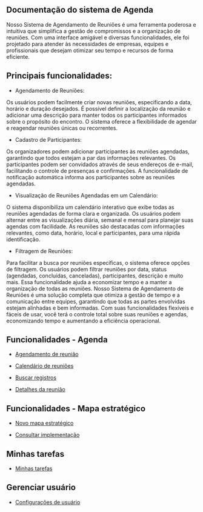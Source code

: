 ## Documentação do sistema de Agenda
Nosso Sistema de Agendamento de Reuniões é uma ferramenta poderosa e intuitiva que simplifica a gestão de compromissos e a organização de reuniões. Com uma interface amigável e diversas funcionalidades, ele foi projetado para atender às necessidades de empresas, equipes e profissionais que desejam otimizar seu tempo e recursos de forma eficiente.

## Principais funcionalidades:

- Agendamento de Reuniões:

Os usuários podem facilmente criar novas reuniões, especificando a data, horário e duração desejados.
É possível definir a localização da reunião e adicionar uma descrição para manter todos os participantes informados sobre o propósito do encontro.
O sistema oferece a flexibilidade de agendar e reagendar reuniões únicas ou recorrentes.

- Cadastro de Participantes:

Os organizadores podem adicionar participantes às reuniões agendadas, garantindo que todos estejam a par das informações relevantes.
Os participantes podem ser convidados através de seus endereços de e-mail, facilitando o controle de presenças e confirmações.
A funcionalidade de notificação automática informa aos participantes sobre as reuniões agendadas.

- Visualização de Reuniões Agendadas em um Calendário:

O sistema disponibiliza um calendário interativo que exibe todas as reuniões agendadas de forma clara e organizada.
Os usuários podem alternar entre as visualizações diária, semanal e mensal para planejar suas agendas com facilidade.
As reuniões são destacadas com informações relevantes, como data, horário, local e participantes, para uma rápida identificação.
- Filtragem de Reuniões:

Para facilitar a busca por reuniões específicas, o sistema oferece opções de filtragem.
Os usuários podem filtrar reuniões por data, status (agendadas, concluídas, canceladas), participantes, descrição e muito mais.
Essa funcionalidade ajuda a economizar tempo e a manter a organização de todas as reuniões.
Nosso Sistema de Agendamento de Reuniões é uma solução completa que otimiza a gestão de tempo e a comunicação entre equipes, garantindo que todas as partes envolvidas estejam alinhadas e bem informadas. Com suas funcionalidades flexíveis e fáceis de usar, você terá o controle total sobre suas reuniões e agendas, economizando tempo e aumentando a eficiência operacional.

## Funcionalidades - Agenda


- [Agendamento de reunião](https://github.com/void-works-br/planejare-documentacao/blob/main/agendamento-reunioes/doc-agenda.md)

- [Calendário de reuniões](https://github.com/void-works-br/planejare-documentacao/blob/main/agendamento-reunioes/doc-minha-agenda.md)

- [Buscar registros](https://github.com/void-works-br/planejare-documentacao/blob/main/agendamento-reunioes/doc-buscar-registros.md)

- [Detalhes da reunião](https://github.com/void-works-br/planejare-documentacao/blob/main/agendamento-reunioes/doc-detalhes.md)


## Funcionalidades - Mapa estratégico

- [Novo mapa estratégico](https://github.com/void-works-br/planejare-documentacao/blob/main/mapa-estrategico/doc-novo-mapa-estrategico.md)

- [Consultar implementação](https://github.com/void-works-br/planejare-documentacao/blob/main/mapa-estrategico/doc-consultar-implementacao.md)


## Minhas tarefas

- [Minhas tarefas](https://github.com/void-works-br/planejare-documentacao/blob/main/minhas-tarefas/doc-minhas-tarefas.md)


## Gerenciar usuário

- [Configurações de usuário](https://github.com/void-works-br/planejare-documentacao/blob/main/gerenciamento-de-usuario/doc-usuario.md)
